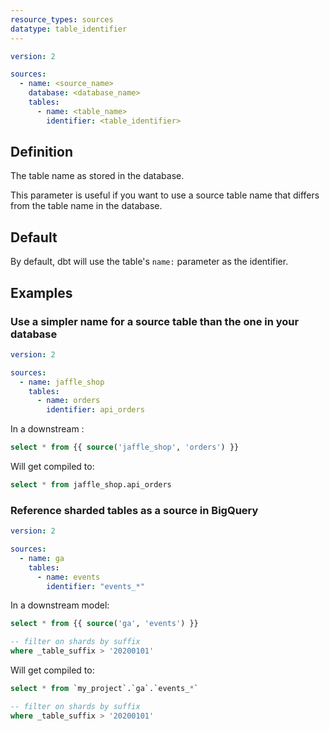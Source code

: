 ```yaml
---
resource_types: sources
datatype: table_identifier
---
```


<File name='models/<filename>.yml'>

```yml
version: 2

sources:
  - name: <source_name>
    database: <database_name>
    tables:
      - name: <table_name>
        identifier: <table_identifier>

```

</File>

## Definition
The table name as stored in the database.

This parameter is useful if you want to use a source table name that differs from the table name in the database.

## Default
By default, dbt will use the table's `name:` parameter as the identifier.

## Examples
### Use a simpler name for a source table than the one in your database

<File name='models/<filename>.yml'>

```yml
version: 2

sources:
  - name: jaffle_shop
    tables:
      - name: orders
        identifier: api_orders

```

</File>


In a downstream <Term id="model" />:
```sql
select * from {{ source('jaffle_shop', 'orders') }}
```

Will get compiled to:
```sql
select * from jaffle_shop.api_orders
```

### Reference sharded tables as a source in BigQuery

<File name='models/<filename>.yml'>

```yml
version: 2

sources:
  - name: ga
    tables:
      - name: events
        identifier: "events_*"

```

</File>


In a downstream model:
```sql
select * from {{ source('ga', 'events') }}

-- filter on shards by suffix
where _table_suffix > '20200101'
```

Will get compiled to:
```sql
select * from `my_project`.`ga`.`events_*`

-- filter on shards by suffix
where _table_suffix > '20200101'
```
